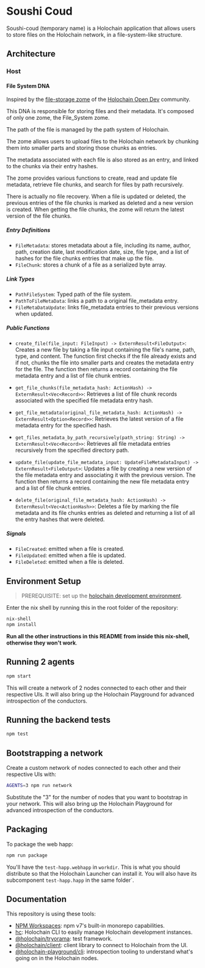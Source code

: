 # Soushi Coud

Soushi-coud (temporary name) is a Holochain application that allows users to store files on the Holochain network, in a file-system-like structure.

## Architecture

### Host

#### File System DNA

Inspired by the [file-storage zome](https://github.com/holochain-open-dev/file-storage) of the [Holochain Open Dev](https://holochain-open-dev.github.io/) community.

This DNA is responsible for storing files and their metadata. It's composed of only one zome, the File_System zome.

The path of the file is managed by the path system of Holochain.

The zome allows users to upload files to the Holochain network by chunking them into smaller parts and storing those
chunks as entries.

The metadata associated with each file is also stored as an entry, and linked to the chunks via their entry hashes.

The zome provides various functions to create, read and update file metadata, retrieve file chunks, and search for files
by path recursively.

There is actually no file recovery. When a file is updated or deleted, the previous entries of the file chunks is marked as deleted and a new version is created. When getting the file chunks, the zome will return the latest version of the file chunks.

##### Entry Definitions

- `FileMetadata`: stores metadata about a file, including its name, author, path, creation date, last modification date,
  size, file type, and a list of hashes for the file chunks entries that make up the file.
- `FileChunk`: stores a chunk of a file as a serialized byte array.

##### Link Types

- `PathFileSystem`: Typed path of the file system.
- `PathToFileMetaData`: links a path to a original file_metadata entry.
- `FileMetaDataUpdate`: links file_metadata entries to their previous versions when updated.

##### Public Functions

- `create_file(file_input: FileInput) -> ExternResult<FileOutput>`:
  Creates a new file by taking a file input containing the file's name, path, type, and content. The function first
  checks
  if the file already exists and if not, chunks the file into smaller parts and creates the metadata entry for the file.
  The function then returns a record containing the file metadata entry and a list of file chunk entries.

- `get_file_chunks(file_metadata_hash: ActionHash) -> ExternResult<Vec<Record>>`:
  Retrieves a list of file chunk records associated with the specified file metadata entry hash.

- `get_file_metadata(original_file_metadata_hash: ActionHash) -> ExternResult<Option<Record>>`:
  Retrieves the latest version of a file metadata entry for the specified hash.

- `get_files_metadata_by_path_recursively(path_string: String) -> ExternResult<Vec<Record>>`:
  Retrieves all file metadata entries recursively from the specified directory path.

- `update_file(update_file_metadata_input: UpdateFileMetadataInput) -> ExternResult<FileOutput>`:
  Updates a file by creating a new version of the file metadata entry and associating it with the previous version. The
  function then returns a record containing the new file metadata entry and a list of file chunk entries.

- `delete_file(original_file_metadata_hash: ActionHash) -> ExternResult<Vec<ActionHash>>`:
  Deletes a file by marking the file metadata and its file chunks entries as deleted and returning a list of all the entry hashes that were deleted.

##### Signals

- `FileCreated`: emitted when a file is created.
- `FileUpdated`: emitted when a file is updated.
- `FileDeleted`: emitted when a file is deleted.

  
## Environment Setup

> PREREQUISITE: set up the [holochain development environment](https://developer.holochain.org/docs/install/).

Enter the nix shell by running this in the root folder of the repository:

```bash
nix-shell
npm install
```

**Run all the other instructions in this README from inside this nix-shell, otherwise they won't work**.

## Running 2 agents

```bash
npm start
```

This will create a network of 2 nodes connected to each other and their respective UIs.
It will also bring up the Holochain Playground for advanced introspection of the conductors.

## Running the backend tests

```bash
npm test
```

## Bootstrapping a network

Create a custom network of nodes connected to each other and their respective UIs with:

```bash
AGENTS=3 npm run network
```

Substitute the "3" for the number of nodes that you want to bootstrap in your network.
This will also bring up the Holochain Playground for advanced introspection of the conductors.

## Packaging

To package the web happ:

``` bash
npm run package
```

You'll have the `test-happ.webhapp` in `workdir`. This is what you should distribute so that the Holochain Launcher can
install it.
You will also have its subcomponent `test-happ.happ` in the same folder`.

## Documentation

This repository is using these tools:

- [NPM Workspaces](https://docs.npmjs.com/cli/v7/using-npm/workspaces/): npm v7's built-in monorepo capabilities.
- [hc](https://github.com/holochain/holochain/tree/develop/crates/hc): Holochain CLI to easily manage Holochain
  development instances.
- [@holochain/tryorama](https://www.npmjs.com/package/@holochain/tryorama): test framework.
- [@holochain/client](https://www.npmjs.com/package/@holochain/client): client library to connect to Holochain from the
  UI.
- [@holochain-playground/cli](https://www.npmjs.com/package/@holochain-playground/cli): introspection tooling to
  understand what's going on in the Holochain nodes.
